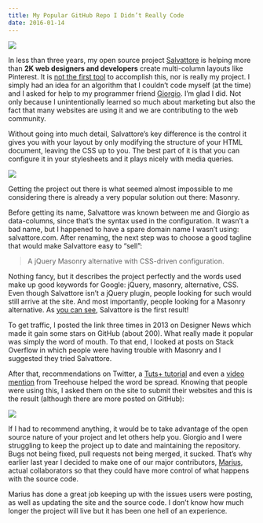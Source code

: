 ```yaml
---
title: My Popular GitHub Repo I Didn’t Really Code
date: 2016-01-14
---
```


![](/blog-images/salvattore/salvattore.png)

In less than three years, my open source project [Salvattore](https://salvattore.js.org) is helping more than **2K web designers and developers** create multi-column layouts like Pinterest. It is [not the first tool](http://masonry.desandro.com/) to accomplish this, nor is really my project. I simply had an idea for an algorithm that I couldn’t code myself (at the time) and I asked for help to my programmer friend [Giorgio](https://github.com/ppold). I’m glad I did. Not only because I unintentionally learned so much about marketing but also the fact that many websites are using it and we are contributing to the web community.

Without going into much detail, Salvattore’s key difference is the control it gives you with your layout by only modifying the structure of your HTML document, leaving the CSS up to you. The best part of it is that you can configure it in your stylesheets and it plays nicely with media queries.

![](/blog-images/salvattore/demo.gif)

Getting the project out there is what seemed almost impossible to me considering there is already a very popular solution out there: Masonry.

Before getting its name, Salvattore was known between me and Giorgio as data-columns, since that’s the syntax used in the configuration. It wasn’t a bad name, but I happened to have a spare domain name I wasn’t using: salvattore.com. After renaming, the next step was to choose a good tagline that would make Salvattore easy to “sell”:

> A jQuery Masonry alternative with CSS-driven configuration.

Nothing fancy, but it describes the project perfectly and the words used make up good keywords for Google: jQuery, masonry, alternative, CSS. Even though Salvattore isn’t a jQuery plugin, people looking for such would still arrive at the site. And most importantly, people looking for a Masonry alternative. As [you can see](https://www.google.com/?gws_rd=ssl#q=masonry+alternative), Salvattore is the first result!

To get traffic, I posted the link three times in 2013 on Designer News which made it gain some stars on GitHub (about 200). What really made it popular was simply the word of mouth. To that end, I looked at posts on Stack Overflow in which people were having trouble with Masonry and I suggested they tried Salvattore.

After that, recommendations on Twitter, a [Tuts+ tutorial](http://webdesign.tutsplus.com/tutorials/build-a-dynamic-grid-with-salvattore-and-bootstrap-in-10-minutes--cms-20410) and even a [video mention](https://youtu.be/zudHBOdcMdg?t=618) from Treehouse helped the word be spread. Knowing that people were using this, I asked them on the site to submit their websites and this is the result (although there are more posted on GitHub):

![](/blog-images/salvattore/showcase.png)

If I had to recommend anything, it would be to take advantage of the open source nature of your project and let others help you. Giorgio and I were struggling to keep the project up to date and maintaining the repository. Bugs not being fixed, pull requests not being merged, it sucked. That’s why earlier last year I decided to make one of our major contributors, [Marius](https://github.com/MariusRumpf), actual collaborators so that they could have more control of what happens with the source code.

Marius has done a great job keeping up with the issues users were posting, as well as updating the site and the source code. I don’t know how much longer the project will live but it has been one hell of an experience.
